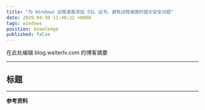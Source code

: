 ```yaml
---
title: "为 Windows 远程桌面添加 SSL 证书，避免远程桌面时提示安全问题"
date: 2020-04-30 11:40:22 +0800
tags: windows
position: knowledge
published: false
---
```


在此处编辑 blog.walterlv.com 的博客摘要

---

<div id="toc"></div>

## 标题

---

**参考资料**